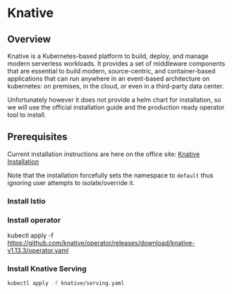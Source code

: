 # Knative

## Overview

Knative is a Kubernetes-based platform to build, deploy, and manage modern serverless workloads. It provides a set of middleware components that are essential to build modern, source-centric, and container-based applications that can run anywhere in an event-based architecture on kubernetes: on premises, in the cloud, or even in a third-party data center.

Unfortunately however it does not provide a helm chart for installation, so we will use the official installation guide and the production ready operator tool to install.

## Prerequisites

Current installation instructions are here on the office site: [Knative Installation](https://knative.dev/docs/install/)

Note that the installation forcefully sets the namespace to `default` thus ignoring user attempts to isolate/override it.


### Install Istio

### Install operator
kubectl apply -f https://github.com/knative/operator/releases/download/knative-v1.13.3/operator.yaml

### Install Knative Serving

```bash
kubectl apply -f knative/serving.yaml
```